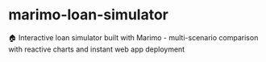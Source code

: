 # marimo-loan-simulator
🏠 Interactive loan simulator built with Marimo - multi-scenario comparison with reactive charts and instant web app deployment

